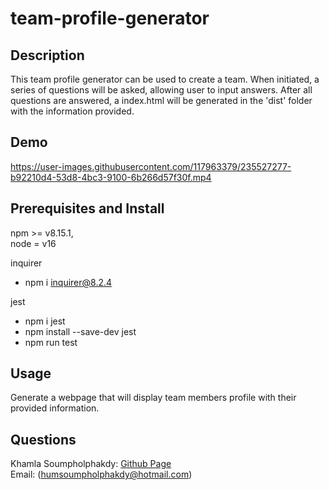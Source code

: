 # team-profile-generator

## Description

This team profile generator can be used to create a team. When initiated, a series of questions will be asked, allowing user to input answers. After all questions are answered, a index.html will be generated in the 'dist' folder with the information provided.

## Demo

https://user-images.githubusercontent.com/117963379/235527277-b92210d4-53d8-4bc3-9100-6b266d57f30f.mp4

## Prerequisites and Install

npm >= v8.15.1,<br>
node = v16

inquirer
* npm i inquirer@8.2.4

jest
* npm i jest
* npm install --save-dev jest
* npm run test

## Usage

Generate a webpage that will display team members profile with their provided information. 

## Questions

Khamla Soumpholphakdy: [Github Page](https://github.com/soumpholphakdy)<br>
Email: (humsoumpholphakdy@hotmail.com)
